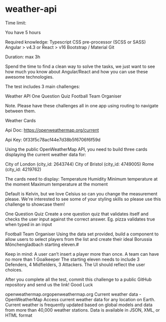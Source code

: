 # weather-api

Time limit:

You have 5 hours

Required knowledge:
Typescript
CSS pre-processor (SCSS or SASS)
Angular > v4.3 or React > v16
Bootstrap / Material
Git

Duration: max 3h

Spend the time to find a clean way to solve the tasks, we just want to see how much you know about Angular/React and how you can use these awesome technologies.

The test includes 3 main challenges:

Weather API
One Question Quiz
Football Team Organiser

Note. Please have these challenges all in one app using routing to navigate between them.

Weather Cards

Api Doc: https://openweathermap.org/current

Api Key: 0f33f5c78acf44e7d38b5f6706f6f59d

Using the public OpenWeatherMap API, you need to build three cards displaying the current weather data for:

City of London (city_id: 2643744)
City of Bristol (city_id: 4749005)
Rome (city_id: 4219762)

The cards need to display:
Temperature
Humidity
Minimum temperature at the moment
Maximum temperature at the moment

Default is Kelvin, but we love Celsius so can you change the measurement please. We're interested to see some of your styling skills so please use this challenge to showcase them!

One Question Quiz
Create a one question quiz that validates itself and checks the user input against the correct answer. Eg. pizza validates true when typed in an input

Football Team Organiser
Using the data set provided, build a component to allow users to select players from the list and create their ideal Borussia Mönchengladbach starting eleven.#

Keep in mind:
A user can’t insert a player more than once.
A team can have no more than 1 Goalkeeper
The starting eleven needs to include 3 Defenders, 4 Midfielders, 3 Attackers.
The UI should reflect the user choices.

After you complete all the test, commit this challenge to a public GitHub repository and send us the link!
Good Luck

openweathermap.orgopenweathermap.org
Current weather data - OpenWeatherMap
Access current weather data for any location on Earth. Current weather is frequently updated based on global models and data from more than 40,000 weather stations. Data is available in JSON, XML, or HTML format

